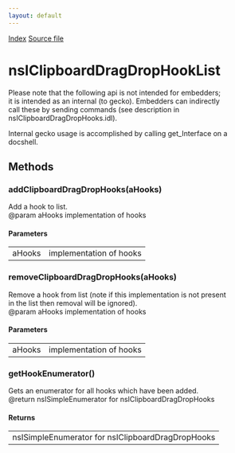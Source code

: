 ```yaml
---
layout: default
---
```

<div id='links'><a href="../index.html">Index</a>
<a href="http://dxr.mozilla.org/mozilla-central/source/widget/nsIClipboardDragDropHookList.idl">Source file</a>
</div>

# nsIClipboardDragDropHookList #
  
Please note that the following api is not intended for embedders;  
it is intended as an internal (to gecko).  Embedders can indirectly  
call these by sending commands (see description in   
nsIClipboardDragDropHooks.idl).  
  
Internal gecko usage is accomplished by calling get_Interface on a  
docshell.  
  

## Methods ##

### addClipboardDragDropHooks(aHooks) ###
  
Add a hook to list.  
@param aHooks  implementation of hooks  
  

#### Parameters ####

<table>

<tr>
<td>aHooks</td>
<td>implementation of hooks  
</td>
</tr>

</table>

### removeClipboardDragDropHooks(aHooks) ###
  
Remove a hook from list (note if this implementation is not present  
in the list then removal will be ignored).  
@param aHooks  implementation of hooks  
  

#### Parameters ####

<table>

<tr>
<td>aHooks</td>
<td>implementation of hooks  
</td>
</tr>

</table>

### getHookEnumerator() ###
  
Gets an enumerator for all hooks which have been added.  
@return nsISimpleEnumerator for nsIClipboardDragDropHooks  
  

#### Returns ####

<table>

<tr>
<td>nsISimpleEnumerator for nsIClipboardDragDropHooks  
</td>
</tr>

</table>
